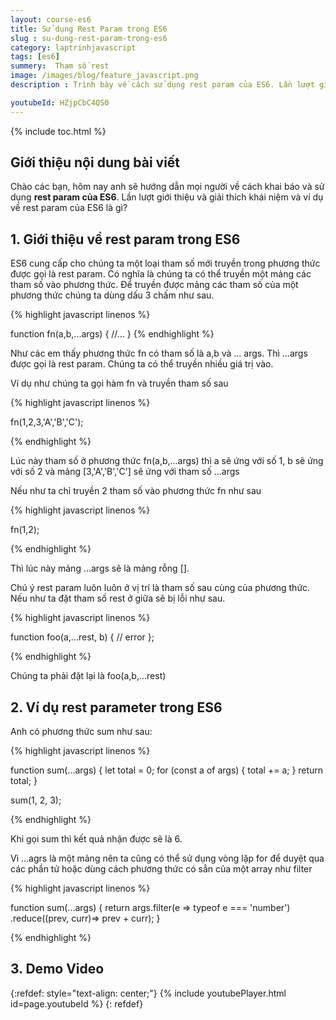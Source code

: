 ```yaml
---
layout: course-es6
title: Sử dụng Rest Param trong ES6 
slug : su-dung-rest-param-trong-es6
category: laptrinhjavascript
tags: [es6]
summery:  Tham số rest
image: /images/blog/feature_javascript.png
description : Trình bày về cách sử dụng rest param của ES6. Lần lượt giới thiệu và giải thích khái niệm rest param trong phương thức của ES6 là gì? Đưa ra các ví dụ về Rest parameter trong ES6 và hướng dẫn cụ thể cách dùng như thế nào để bạn có thể thực hành được dễ dàng hơn. 

youtubeId: HZjpCbC4QS0
---
```


{% include toc.html %}

## **Giới thiệu nội dung bài viết**

Chào các bạn, hôm nay anh sẽ hướng dẫn mọi người về cách khai báo và sử dụng <b>rest param của ES6</b>. Lần lượt giới thiệu và giải thích khái niệm và ví dụ về rest param của ES6 là gì? 

## **1. Giới thiệu về rest param trong ES6**

ES6 cung cấp cho chúng ta một loại tham số mới truyền trong phương thức được gọi là rest param. Có nghĩa là chúng ta có thể truyền một mảng các tham số vào phương thức. Để truyền được mảng các tham số của một phương thức chúng ta dùng dấu 3 chấm như sau.

{% highlight javascript  linenos %}

function fn(a,b,...args) {
   //...
}
{% endhighlight %}

Như các em thấy phương thức fn có tham số là a,b và ... args. Thì ...args được gọi là rest param. Chúng ta có thể truyền nhiều giá trị vào.

Ví dụ như chúng ta gọi hàm fn và truyền tham số sau

{% highlight javascript  linenos %}

fn(1,2,3,'A','B','C');

{% endhighlight %}

Lúc này tham số ở phương thức fn(a,b,...args) thì a sẽ ứng với số 1, b sẽ ứng với số 2 và mảng [3,'A','B','C'] sẽ ứng với tham số ...args

Nếu như ta chỉ truyền 2 tham số vào phương thức fn như sau

{% highlight javascript  linenos %}

fn(1,2);

{% endhighlight %}

Thì lúc này mảng ...args sẽ là mảng rỗng [].

Chú ý rest param luôn luôn ở vị trí là tham số sau cùng của phương thức. Nếu như ta đặt tham số rest ở giữa sẽ bị lỗi như sau.


{% highlight javascript  linenos %}

function foo(a,...rest, b) {
 // error
};

{% endhighlight %}

Chúng ta phải đặt lại là foo(a,b,...rest)

## **2. Ví dụ rest parameter trong ES6**

Anh có phương thức sum như sau:


{% highlight javascript  linenos %}

function sum(...args) {
    let total = 0;
    for (const a of args) {
        total += a;
    }
    return total;
}

sum(1, 2, 3);

{% endhighlight %}

Khi gọi sum thì kết quả nhận được sẽ là 6.

Vì ...agrs là một mảng nên ta cũng có thể sử dụng vòng lặp for để duyệt qua các phần tử hoặc dùng cách phương thức có sẳn của một array như filter


{% highlight javascript  linenos %}

function sum(...args) {
    return args.filter(e => typeof e === 'number')
        .reduce((prev, curr)=> prev + curr);
} 


{% endhighlight %}


## **3. Demo Video**

{:refdef: style="text-align: center;"}
{% include youtubePlayer.html id=page.youtubeId %}
{: refdef}


































